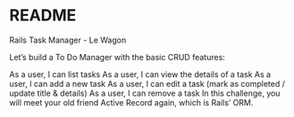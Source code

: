 # README

Rails Task Manager - Le Wagon

Let’s build a To Do Manager with the basic CRUD features:

As a user, I can list tasks
As a user, I can view the details of a task
As a user, I can add a new task
As a user, I can edit a task (mark as completed / update title & details)
As a user, I can remove a task
In this challenge, you will meet your old friend Active Record again, which is Rails’ ORM.
